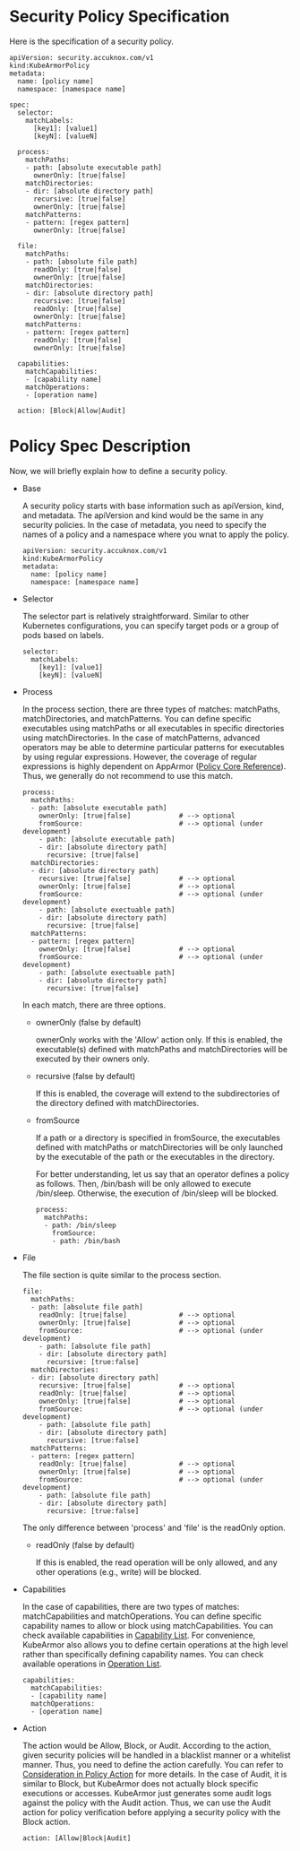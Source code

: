 # Security Policy Specification

Here is the specification of a security policy.

```
apiVersion: security.accuknox.com/v1
kind:KubeArmorPolicy
metadata:
  name: [policy name]
  namespace: [namespace name]

spec:
  selector:
    matchLabels:
      [key1]: [value1]
      [keyN]: [valueN]

  process:
    matchPaths:
    - path: [absolute executable path]
      ownerOnly: [true|false]
    matchDirectories:
    - dir: [absolute directory path]
      recursive: [true|false]
      ownerOnly: [true|false]
    matchPatterns:
    - pattern: [regex pattern]
      ownerOnly: [true|false]

  file:
    matchPaths:
    - path: [absolute file path]
      readOnly: [true|false]
      ownerOnly: [true|false]
    matchDirectories:
    - dir: [absolute directory path]
      recursive: [true|false]
      readOnly: [true|false]
      ownerOnly: [true|false]
    matchPatterns:
    - pattern: [regex pattern]
      readOnly: [true|false]
      ownerOnly: [true|false]

  capabilities:
    matchCapabilities:
    - [capability name]
    matchOperations:
    - [operation name]

  action: [Block|Allow|Audit]
```

# Policy Spec Description

Now, we will briefly explain how to define a security policy.

- Base

    A security policy starts with base information such as apiVersion, kind, and metadata. The apiVersion and kind would be the same in any security policies. In the case of metadata, you need to specify the names of a policy and a namespace where you wnat to apply the policy.

    ```
    apiVersion: security.accuknox.com/v1
    kind:KubeArmorPolicy
    metadata:
      name: [policy name]
      namespace: [namespace name]
    ```

- Selector

    The selector part is relatively straightforward. Similar to other Kubernetes configurations, you can specify target pods or a group of pods based on labels.
    
    ```
    selector:
      matchLabels:
        [key1]: [value1]
        [keyN]: [valueN]
     ```

- Process

    In the process section, there are three types of matches: matchPaths, matchDirectories, and matchPatterns. You can define specific executables using matchPaths or all executables in specific directories using matchDirectories. In the case of matchPatterns, advanced operators may be able to determine particular patterns for executables by using regular expressions. However, the coverage of regular expressions is highly dependent on AppArmor ([Policy Core Reference](https://gitlab.com/apparmor/apparmor/-/wikis/AppArmor_Core_Policy_Reference)). Thus, we generally do not recommend to use this match.
    
    ```
    process:
      matchPaths:
      - path: [absolute executable path]
        ownerOnly: [true|false]            # --> optional
        fromSource:                        # --> optional (under development)
        - path: [absolute executable path]
        - dir: [absolute directory path]
          recursive: [true|false]
      matchDirectories:
      - dir: [absolute directory path]
        recursive: [true|false]            # --> optional
        ownerOnly: [true|false]            # --> optional
        fromSource:                        # --> optional (under development)
        - path: [absolute exectuable path]
        - dir: [absolute directory path]
          recursive: [true|false]
      matchPatterns:
      - pattern: [regex pattern]
        ownerOnly: [true|false]            # --> optional
        fromSource:                        # --> optional (under development)
        - path: [absolute exectuable path]
        - dir: [absolute directory path]    
          recursive: [true|false]
    ```

    In each match, there are three options.
    
    - ownerOnly (false by default)
    
        ownerOnly works with the 'Allow' action only. If this is enabled, the executable(s) defined with matchPaths and matchDirectories will be executed by their owners only.
        
    - recursive (false by default)
    
        If this is enabled, the coverage will extend to the subdirectories of the directory defined with matchDirectories.
    
    - fromSource
    
        If a path or a directory is specified in fromSource, the executables defined with matchPaths or matchDirectories will be only launched by the executable of the path or the executables in the directory.

        For better understanding, let us say that an operator defines a policy as follows. Then, /bin/bash will be only allowed to execute /bin/sleep. Otherwise, the execution of /bin/sleep will be blocked.
        
        ```
        process:
          matchPaths:
          - path: /bin/sleep
            fromSource:
            - path: /bin/bash
        ```

- File

    The file section is quite similar to the process section.
    
    ```
    file:
      matchPaths:
      - path: [absolute file path]
        readOnly: [true|false]             # --> optional
        ownerOnly: [true|false]            # --> optional
        fromSource:                        # --> optional (under development)
        - path: [absolute file path]
        - dir: [absolute directory path]
          recursive: [true:false]
      matchDirectories:
      - dir: [absolute directory path]
        recursive: [true|false]            # --> optional
        readOnly: [true|false]             # --> optional
        ownerOnly: [true|false]            # --> optional
        fromSource:                        # --> optional (under development)
        - path: [absolute file path]
        - dir: [absolute directory path]
          recursive: [true:false]
      matchPatterns:
      - pattern: [regex pattern]
        readOnly: [true|false]             # --> optional
        ownerOnly: [true|false]            # --> optional
        fromSource:                        # --> optional (under development)
        - path: [absolute file path]
        - dir: [absolute directory path]
          recursive: [true:false]
    ```

    The only difference between 'process' and 'file' is the readOnly option.
    
    - readOnly (false by default)
    
        If this is enabled, the read operation will be only allowed, and any other operations (e.g., write) will be blocked.

- Capabilities

    In the case of capabilities, there are two types of matches: matchCapabilities and matchOperations. You can define specific capability names to allow or block using matchCapabilities. You can check available capabilities in [Capability List](./supported_capability_list.md). For convenience, KubeArmor also allows you to define certain operations at the high level rather than specifically defining capability names. You can check available operations in [Operation List](./supported_operation_list.md).
    
    ```
    capabilities:
      matchCapabilities:
      - [capability name]
      matchOperations:
      - [operation name]
    ```

- Action

    The action would be Allow, Block, or Audit. According to the action, given security policies will be handled in a blacklist manner or a whitelist manner. Thus, you need to define the action carefully. You can refer to [Consideration in Policy Action](./consideration_in_policy_action.md) for more details. In the case of Audit, it is similar to Block, but KubeArmor does not actually block specific executions or accesses. KubeArmor just generates some audit logs against the policy with the Audit action. Thus, we can use the Audit action for policy verification before applying a security policy with the Block action.
    
    ```
    action: [Allow|Block|Audit]
    ```
